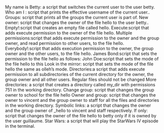 My name is Betty: a script that switches the current user to the user betty.
Who am I : script that prints the effective username of the current user..
Groups: script that prints all the groups the current user is part of.
New owner: script that changes the owner of the file hello to the user betty..
Empty!:script that creates an empty file called hello.
Execute:script that adds execute permission to the owner of the file hello.
Multiple permissions:script that adds execute permission to the owner and the group owner, and read permission to other users, to the file hello.
Everybody!:script that adds execution permission to the owner, the group owner and the other users, to the file hello.
James Bond:script that sets the permission to the file hello as follows:
John Doe:script that sets the mode of the file hello to this
Look in the mirror: script that sets the mode of the file hello the same as olleh’s mode.
Directories:a script that adds execute permission to all subdirectories of the current directory for the owner, the group owner and all other users. Regular files should not be changed 
More directories: a script that creates a directory called my_dir with permissions 751 in the working directory.
Change group: script that changes the group owner to school for the file hello 
 Owner and group: script that changes the owner to vincent and the group owner to staff for all the files and directories in the working directory.
Symbolic links: a script that changes the owner and the group owner of _hello to vincent and staff respectively.
If only: script that changes the owner of the file hello to betty only if it is owned by the user guillaume.
Star Wars: a script that will play the StarWars IV episode in the terminal. 
